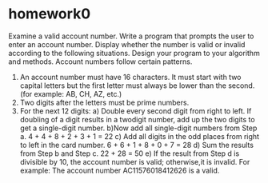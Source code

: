 # homework0
Examine a valid account number.
Write a program that prompts the user to enter an account number. Display whether the number is valid or invalid according to the following situations. Design your program to your algorithm and methods.
Account numbers follow certain patterns.
1) An account number must have 16 characters. It must start with two capital letters but the first letter must always be lower than the second. (for example: AB, CH, AZ, etc.)
2) Two digits after the letters must be prime numbers.
3) For the next 12 digits:
a) Double every second digit from right to left. If doubling of a digit results in a twodigit
number, add up the two digits to get a single-digit number.
b)Now add all single-digit numbers from Step a.
4 + 4 + 8 + 2 + 3 + 1 = 22
c) Add all digits in the odd places from right to left in the card number.
6 + 6 + 1 + 8 + 0 + 7 = 28
d) Sum the results from Step b and Step c.
22 + 28 = 50
e) If the result from Step d is divisible by 10, the account number is valid; otherwise,it is invalid.
For example:
The account number AC11576018412626 is a valid.
